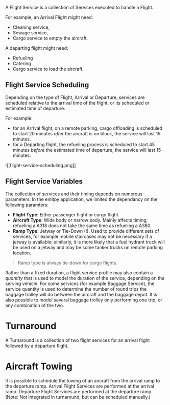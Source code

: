 A Flight Service is a collection of Services executed to handle a Flight.

For example, an Arrival Flight might need:

- Cleaning service,
- Sewage service,
- Cargo service to empty the aircraft.

A departing flight might need:

- Refueling
- Catering
- Cargo service to load the aircraft.


## Flight Service Scheduling

Depending on the type of Flight, Arrival or Departure, services are scheduled relative to the arrival time of the flight, or its scheduled or estimated time of departure.

For example:

- for an Arrival flight, on a remote parking, cargo offloading is scheduled to start 20 minutes *after* the aircraft is on block, the service will last 15 minutes.
- for a Departing flight, the refueling process is scheduled to start 45 minutes *before* the estimated time of departure, the service will last 15 minutes.

![[flight-service-scheduling.png]]

## Flight Service Variables

The collection of services and their timing depends on numerous parameters. In the emitpy application, we limited the dependancy on the following paramters:

- **Flight Type**: Either passenger flight or cargo flight.
- **Aircraft Type**: Wide body or narrow body. Mainly affects timing; refueling a A318 does not take the same time as refueling a A380.
- **Ramp Type**: Jetway or Tie-Down (!). Used to provide different sets of services, for example mobile staircases may not be necessary if a jetway is available; similarly, it is more likely that a fuel hydrant truck will be used on a jetway and may be some tanker trucks on remote parking location.

> Ramp type is always tie-down for cargo flights.

Rather than a fixed duration, a flight service profile may also contain a *quantity* that is used to model the duration of the service, depending on the serving vehicle.
For some services (for example Baggage Service), the service quantity is used to determine the number of round trips the baggage trolley will do between the aircraft and the baggage depot.
It is also possible to model several baggage trolley only performing one trip, or any combination of the two.

# Turnaround

A Turnaround is a collection of two flight services for an arrival flight followed by a departure flight.

# Aircraft Towing

It is possible to schedule the towing of an aircraft from the arrival ramp to the departure ramp.
Arrival Flight Services are performed at the arrival ramp. Departure Flight Services are performed at the departure ramp. (Note: Not integrated in turnaround, but can be scheduled manually.)
